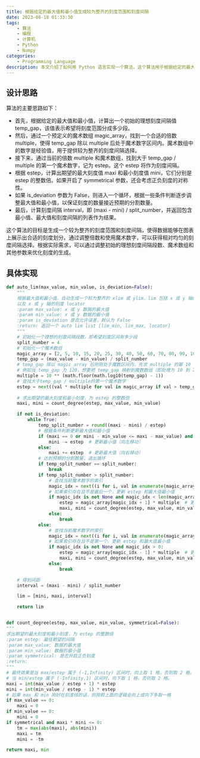 ```yaml
---
title: 根据给定的最大值和最小值生成较为整齐的刻度范围和刻度间隔
date: 2023-08-18 01:33:30
tags:
	- 算法
	- 编程
	- 计算机
	- Python
	- Numpy
categories: 
	- Programming Language
description: 本文介绍了如何用 Python 语言实现一个算法，这个算法用于根据给定的最大值和最小值生成一个较为整齐的刻度范围和刻度间隔
---
```


## 设计思路

算法的主要思路如下：

- 首先，根据给定的最大值和最小值，计算出一个初始的理想刻度间隔值 temp_gap，该值表示希望将刻度范围分成多少段。
- 然后，通过一个预定义的魔术数组 magic_array，找到一个合适的倍数 multiple，使得 temp_gap 除以 multiple 后处于魔术数字区间内。魔术数组中的数字是经验值，用于提供较为整齐的刻度间隔选择。
- 接下来，通过当前的倍数 multiple 和魔术数组，找到大于 temp_gap / multiple 的第一个魔术数字，记为 estep。这个 estep 将作为刻度间隔。
- 根据 estep，计算出期望的最大刻度值 maxi 和最小刻度值 mini，它们分别是 estep 的整数倍。如果开启了 symmetrical 参数，还会考虑正负刻度的对称性。
- 如果 is_deviation 参数为 False，则进入一个循环，根据一些条件判断逐步调整最大值和最小值，以保证刻度的数量接近预期的分割数量。
- 最后，计算刻度间隔 interval，即 (maxi - mini) / split_number，并返回包含最小值、最大值和刻度间隔的列表作为结果。

这个算法的目标是生成一个较为整齐的刻度范围和刻度间隔，使得数据能够在图表上展示出合适的刻度划分。通过调整倍数和使用魔术数字，可以获得相对均匀的刻度间隔选择。根据实际需求，可以通过调整初始的理想刻度间隔段数、魔术数组和其他参数来优化刻度的生成。

## 具体实现

```python
def auto_lim(max_value, min_value, is_deviation=False):
    """
    根据最大值和最小值，自动生成一个较为整齐的 xlim 或 ylim，lim 包括 x 或 y 轴的最大值，x 或 y 轴的最小值，
    以及 x 或 y 轴的刻度 locator
    :param max_value: x 或 y 数据的最大值
    :param min_value: x 或 y 数据的最小值
    :param is_deviation 是否允许误差，默认为 False
    :return: 返回一个 auto lim list [lim_min, lim_max, locator]
    """
    # 初始化一个理想的刻度间隔段数，即希望刻度区间有多少段
    split_number = 4
    # 初始化一个魔术数组
    magic_array = [2, 5, 10, 15, 20, 25, 30, 40, 50, 60, 70, 80, 90, 100]  # 计算出初始间隔 temp_gap 和缩放比例 multiple
    temp_gap = (max_value - min_value) / split_number
    # temp_gap 除以 magic_array 后刚刚处于魔数区间内，先求 multiple 的幂 10 指数，
    # 例如当 temp_gap 为 120，想要把 temp_gap 映射到魔数数组（即处理为 10 到 100 之间的数），则倍数为 10，即 10 的 1 次方。
    multiple = 10 ** (math.floor(math.log10(temp_gap) - 1))
    # 查找大于temp_gap / multiple的第一个魔术数字
    estep = next((val * multiple for val in magic_array if val > temp_gap / multiple), None)
    
    # 求出期望的最大刻度和最小刻度，为 estep 的整数倍
    maxi, mini = count_degree(estep, max_value, min_value)

    if not is_deviation:
        while True:
            temp_split_number = round((maxi - mini) / estep)
            # 根据条件判断更新最大值和最小值
            if (maxi == 0 or mini - min_value <= maxi - max_value) and temp_split_number < split_number:
                mini -= estep  # 更新最小值（向左移动）
            else:
                maxi += estep  # 更新最大值（向右移动）
            # 达到预期的分割数量，退出循环
            if temp_split_number == split_number:
                break
            if temp_split_number > split_number:
                # 查找当前魔术数字的索引
                magic_idx = next((i for i, val in enumerate(magic_array) if val * multiple == estep), None)
                # 如果索引存在且不是最后一个，更新 estep 和最大值最小值
                if magic_idx is not None and magic_idx < len(magic_array) - 1:
                    estep = magic_array[magic_idx + 1] * multiple  # 更新 estep（增加）
                    maxi, mini = count_degree(estep, max_value, min_value)  # 更新最大值和最小值
                else:
                    break
            else:
                # 查找当前魔术数字的索引
                magic_idx = next((i for i, val in enumerate(magic_array) if val * multiple == estep), None)
                # 如果索引存在且不是第一个，更新 estep 和最大值最小值
                if magic_idx is not None and magic_idx > 0:
                    estep = magic_array[magic_idx - 1] * multiple  # 更新 estep（减少）
                    maxi, mini = count_degree(estep, max_value, min_value)  # 更新最大值和最小值
                else:
                    break

    # 得到间距
    interval = (maxi - mini) / split_number

    lim = [mini, maxi, interval]

    return lim


def count_degree(estep, max_value, min_value, symmetrical=False):
"""
求出期望的最大刻度和最小刻度，为 estep 的整数倍
:param estep: 最佳期望的间隔
:param max_value: 数据的最大值
:param min_value: 数据的最小值
:param symmetrical: 是否开启正负刻度
:return:
"""
# 最终效果是当 max/estep 属于 (-1,Infinity) 区间时，向上取 1 格，否则取 2 格。
# 当 min/estep 属于 (-Infinity,1) 区间时，向下取 1 格，否则取 2 格。
maxi = int(max_value / estep + 1) * estep
mini = int(min_value / estep - 1) * estep
# 如果 max 和 min 刚好在刻度线的话，则按照上面的逻辑会向上或向下多取一格
if max_value == 0:
    maxi = 0
if min_value == 0:
    mini = 0
if symmetrical and maxi * mini <= 0:
    tm = max(abs(maxi), abs(mini))
    maxi = tm
    mini = -tm

return maxi, min
```